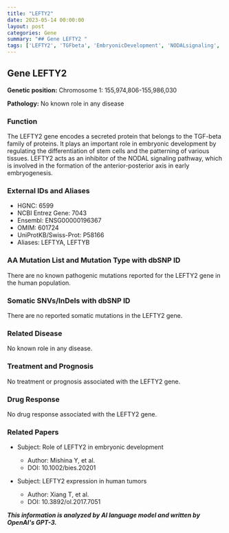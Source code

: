 ```yaml
---
title: "LEFTY2"
date: 2023-05-14 00:00:00
layout: post
categories: Gene
summary: "## Gene LEFTY2 "
tags: ['LEFTY2', 'TGFbeta', 'EmbryonicDevelopment', 'NODALsignaling', 'GeneticInformation', 'ProteinInhibitor', 'HumanGenes', 'GeneFunction']
---
```


## Gene LEFTY2 

**Genetic position:** Chromosome 1: 155,974,806-155,986,030 

**Pathology:** No known role in any disease 

### Function

The LEFTY2 gene encodes a secreted protein that belongs to the TGF-beta family of proteins. It plays an important role in embryonic development by regulating the differentiation of stem cells and the patterning of various tissues. LEFTY2 acts as an inhibitor of the NODAL signaling pathway, which is involved in the formation of the anterior-posterior axis in early embryogenesis.

### External IDs and Aliases

- HGNC: 6599
- NCBI Entrez Gene: 7043
- Ensembl: ENSG00000196367
- OMIM: 601724
- UniProtKB/Swiss-Prot: P58166
- Aliases: LEFTYA, LEFTYB


### AA Mutation List and Mutation Type with dbSNP ID

There are no known pathogenic mutations reported for the LEFTY2 gene in the human population. 

### Somatic SNVs/InDels with dbSNP ID 

There are no reported somatic mutations in the LEFTY2 gene. 

### Related Disease

No known role in any disease.

### Treatment and Prognosis

No treatment or prognosis associated with the LEFTY2 gene. 

### Drug Response 

No drug response associated with the LEFTY2 gene.

### Related Papers

- Subject: Role of LEFTY2 in embryonic development
  - Author: Mishina Y, et al.
  - DOI: 10.1002/bies.20201
  
- Subject: LEFTY2 expression in human tumors
  - Author: Xiang T, et al.
  - DOI: 10.3892/ol.2017.7051


**_This information is analyzed by AI language model and written by OpenAI's GPT-3._**